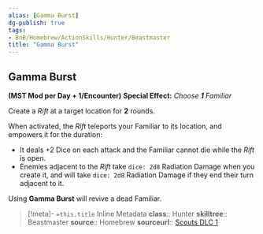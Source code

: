 ```yaml
---
alias: [Gamma Burst]
dg-publish: true
tags:
- BnB/Homebrew/ActionSkills/Hunter/Beastmaster
title: "Gamma Burst"
---
```


## Gamma Burst
**(MST Mod per Day + 1/Encounter)**
**Special Effect:** *Choose **1** Familiar*

Create a *Rift* at a target location for **2** rounds.

When activated, the *Rift* teleports your Familiar to its location, and empowers it for the duration:
- It deals +2 Dice on each attack and the Familiar cannot die while the *Rift* is open.
- Enemies adjacent to the *Rift* take `dice: 2d8` Radiation Damage when you create it, and will take `dice: 2d8` Radiation Damage if they end their turn adjacent to it.

Using **Gamma Burst** will revive a dead Familiar.

>[!meta]- `=this.title` Inline Metadata
> **class**:: Hunter
> **skilltree**:: Beastmaster
> **source**:: Homebrew
> **sourceurl**:: [Scouts DLC 1](https://docs.google.com/document/d/1mjXpoVLi-NuoOolvlEiYb9cNrDb_v0MtbY8qv0hTrJw/)